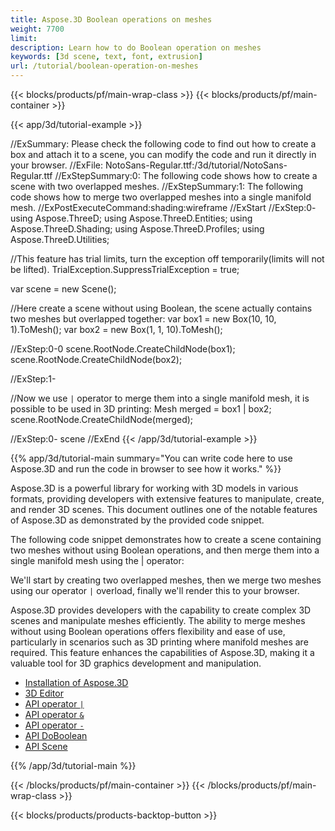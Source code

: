 ```yaml
---
title: Aspose.3D Boolean operations on meshes
weight: 7700
limit: 
description: Learn how to do Boolean operation on meshes
keywords: [3d scene, text, font, extrusion]
url: /tutorial/boolean-operation-on-meshes
---
```


{{< blocks/products/pf/main-wrap-class >}}
{{< blocks/products/pf/main-container >}}

{{< app/3d/tutorial-example >}}

//ExSummary: Please check the following code to find out how to create a box and attach it to a scene, you can modify the code and run it directly in your browser.
//ExFile: NotoSans-Regular.ttf:/3d/tutorial/NotoSans-Regular.ttf
//ExStepSummary:0: The following code shows how to create a scene with two overlapped meshes.
//ExStepSummary:1: The following code shows how to merge two overlapped meshes into a single manifold mesh.
//ExPostExecuteCommand:shading:wireframe
//ExStart
//ExStep:0-
using Aspose.ThreeD;
using Aspose.ThreeD.Entities;
using Aspose.ThreeD.Shading;
using Aspose.ThreeD.Profiles;
using Aspose.ThreeD.Utilities;


//This feature has trial limits, turn the exception off temporarily(limits will not be lifted).
TrialException.SuppressTrialException = true;

var scene = new Scene();

//Here create a scene without using Boolean, the scene actually contains two meshes but overlapped together:
var box1 = new Box(10, 10, 1).ToMesh();
var box2 = new Box(1, 1, 10).ToMesh();

//ExStep:0-0
scene.RootNode.CreateChildNode(box1);
scene.RootNode.CreateChildNode(box2);

//ExStep:1-

//Now we use `|` operator to merge them into a single manifold mesh, it is possible to be used in 3D printing:
Mesh merged = box1 | box2;
scene.RootNode.CreateChildNode(merged);



//ExStep:0-
scene
//ExEnd
{{< /app/3d/tutorial-example >}}

{{% app/3d/tutorial-main summary="You can write code here to use Aspose.3D and run the code in browser to see how it works." %}}

Aspose.3D is a powerful library for working with 3D models in various formats, providing developers with extensive features to manipulate, create, and render 3D scenes. This document outlines one of the notable features of Aspose.3D as demonstrated by the provided code snippet.

The following code snippet demonstrates how to create a scene containing two meshes without using Boolean operations, and then merge them into a single manifold mesh using the | operator:

We'll start by creating two overlapped meshes, then we merge two meshes using our operator `|` overload, finally we'll render this to your browser. 

Aspose.3D provides developers with the capability to create complex 3D scenes and manipulate meshes efficiently. The ability to merge meshes without using Boolean operations offers flexibility and ease of use, particularly in scenarios such as 3D printing where manifold meshes are required. This feature enhances the capabilities of Aspose.3D, making it a valuable tool for 3D graphics development and manipulation.

* [Installation of Aspose.3D](https://docs.aspose.com/3d/net/installation/)
* [3D Editor](https://products.aspose.app/3d/editor/)
* [API operator `|`](https://reference.aspose.com/3d/net/aspose.threed.entities/mesh/op_bitwiseor/)
* [API operator `&`](https://reference.aspose.com/3d/net/aspose.threed.entities/mesh/op_bitwiseand/)
* [API operator `-`](https://reference.aspose.com/3d/net/aspose.threed.entities/mesh/op_subtraction/)
* [API DoBoolean](https://reference.aspose.com/3d/net/aspose.threed.entities/mesh/doboolean)
* [API Scene](https://reference.aspose.com/3d/net/aspose.threed/scene/)

{{% /app/3d/tutorial-main %}}

{{< /blocks/products/pf/main-container >}}
{{< /blocks/products/pf/main-wrap-class >}}

{{< blocks/products/products-backtop-button >}}